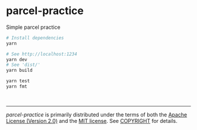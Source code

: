 parcel-practice
========
Simple parcel practice

```bash
# Install dependencies
yarn

# See http://localhost:1234
yarn dev
# See 'dist/'
yarn build

yarn test
yarn fmt
```

&nbsp;

--------
*parcel-practice* is primarily distributed under the terms of both the [Apache
License (Version 2.0)] and the [MIT license]. See [COPYRIGHT] for details.

[Apache License (Version 2.0)]: LICENSE-APACHE
[MIT license]: LICENSE-MIT
[COPYRIGHT]: COPYRIGHT
